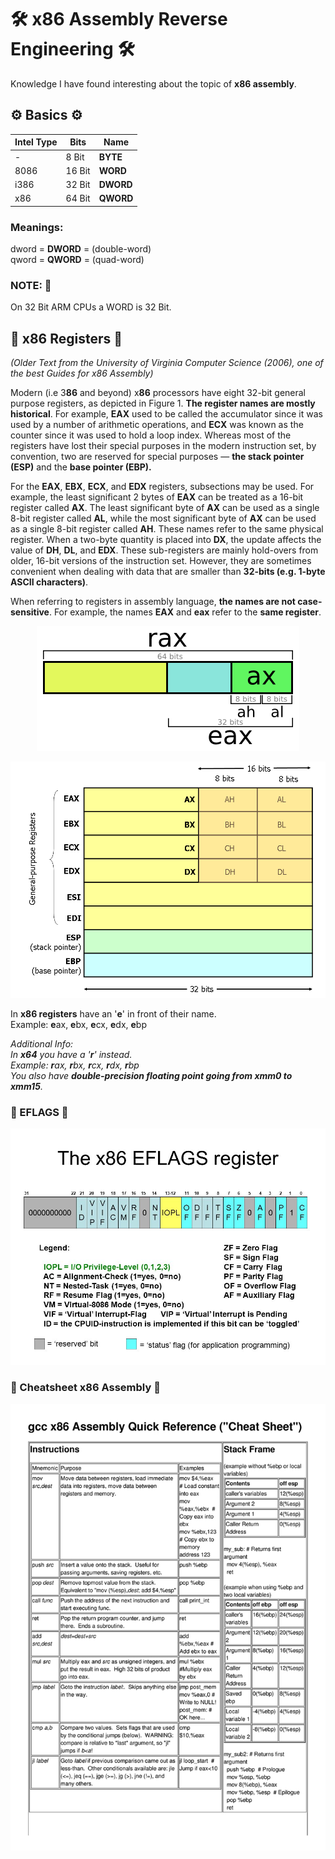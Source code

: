 # 🛠 x86 Assembly Reverse Engineering 🛠
Knowledge I have found interesting about the topic of **x86 assembly**.

## ⚙️ Basics ⚙️

| Intel Type  | Bits | Name |
| ------------- | ------------- | ------------- |
| -  | 8 Bit  | **BYTE**  |
| 8086  | 16 Bit  | **WORD**  |
| i386  | 32 Bit  | **DWORD**  |
| x86  | 64 Bit  | **QWORD**  |

### Meanings:
dword = **DWORD** = (double-word) </br>
qword = **QWORD** = (quad-word)

### NOTE: 📝
On 32 Bit ARM CPUs a WORD is 32 Bit.

## 🔧 x86 Registers 🔧

*(Older Text from the University of Virginia Computer Science (2006), one of the best Guides for x86 Assembly)*

Modern (i.e 3**86** and beyond) x**86** processors have eight 32-bit general purpose registers, as depicted in Figure 1. **The register names are mostly historical**. For example, **EAX** used to be called the accumulator since it was used by a number of arithmetic operations, and **ECX** was known as the counter since it was used to hold a loop index. Whereas most of the registers have lost their special purposes in the modern instruction set, by convention, two are reserved for special purposes — **the stack pointer (ESP)** and the **base pointer (EBP).**

For the **EAX**, **EBX**, **ECX**, and **EDX** registers, subsections may be used. For example, the least significant 2 bytes of **EAX** can be treated as a 16-bit register called **AX**. The least significant byte of **AX** can be used as a single 8-bit register called **AL**, while the most significant byte of **AX** can be used as a single 8-bit register called **AH**. These names refer to the same physical register. When a two-byte quantity is placed into **DX**, the update affects the value of **DH**, **DL**, and **EDX**. These sub-registers are mainly hold-overs from older, 16-bit versions of the instruction set. However, they are sometimes convenient when dealing with data that are smaller than **32-bits (e.g. 1-byte ASCII characters)**.

When referring to registers in assembly language, **the names are not case-sensitive**. For example, the names **EAX** and **eax** refer to the **same register**.

<p align="center"> 
<img src="Images/register.png">
</p>

![x86 assembly Registers](Images/x86-registers.png)

In **x86 registers** have an '**e**' in front of their name.</br>
Example: **e**ax, **e**bx, **e**cx, **e**dx, **e**bp

*Additional Info: </br>
In **x64** you have a '**r**' instead.</br>
Example: **r**ax, **r**bx, **r**cx, **r**dx, **r**bp</br>
You also have **double-precision floating point going from xmm0 to xmm15**.*

### 🚩 EFLAGS 🚩

![x86 assembly EFLAGS Registers](Images/x86_EFLAGS_register.jpg)

### 📝 Cheatsheet x86 Assembly 📝

<p align="center"> 
  <img src="Images/cheatography_gcc-x86-assembly-quick-reference-cheat-sheet.jpg">
</p>
